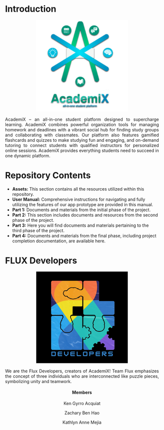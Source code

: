 # Introduction
<p align="center">
<img src="Assets/academix-logo.png" width="300" alt="AcademiX Logo"><br>
</p>

<p align="justify">
AcademiX – an all-in-one student platform designed to supercharge learning. AcademiX combines powerful organization tools for managing homework and deadlines with a vibrant social hub for finding study groups and collaborating with classmates. Our platform also features gamified flashcards and quizzes to make studying fun and engaging, and on-demand tutoring to connect students with qualified instructors for personalized online sessions. AcademiX provides everything students need to succeed in one dynamic platform.
</p>

# Repository Contents

<ul>
    <li><strong>Assets:</strong> This section contains all the resources utilized within this repository.</li>
    <li><strong>User Manual:</strong> Comprehensive instructions for navigating and fully utilizing the features of our app prototype are provided in this manual.</li>
    <li><strong>Part 1:</strong> Documents and materials from the initial phase of the project.</li>
    <li><strong>Part 2:</strong> This section includes documents and resources from the second phase of the project.</li>
    <li><strong>Part 3:</strong> Here you will find documents and materials pertaining to the third phase of the project.</li>
    <li><strong>Part 4:</strong> Documents and materials from the final phase, including project completion documentation, are available here.</li>
</ul>

# FLUX Developers
<p align="center">
  <img src="Assets/teamflux-logo.png" width="300" alt="Team Flux Logo">
</p>
<p align="justify">
We are the Flux Developers, creators of AcademiX! Team Flux emphasizes the concept of three individuals who are interconnected like puzzle pieces, symbolizing unity and teamwork.
</p>
<h4 align="center">Members</h4>
<p align="center">Ken Gyrro Acquiat</p>
<p align="center">Zachary Ben Hao</p>
<p align="center">Kathlyn Anne Mejia</p>
